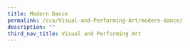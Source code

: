 ```yaml
---
title: Modern Dance
permalink: /cca/Visual-and-Performing-Art/modern-dance/
description: ""
third_nav_title: Visual and Performing Art
---
```

